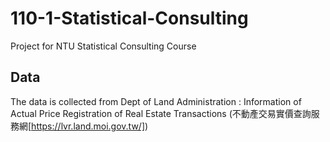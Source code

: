 # 110-1-Statistical-Consulting
Project for NTU Statistical Consulting Course

## Data
The data is collected from Dept of Land Administration : Information of Actual Price Registration of Real Estate Transactions (不動產交易實價查詢服務網[https://lvr.land.moi.gov.tw/])
